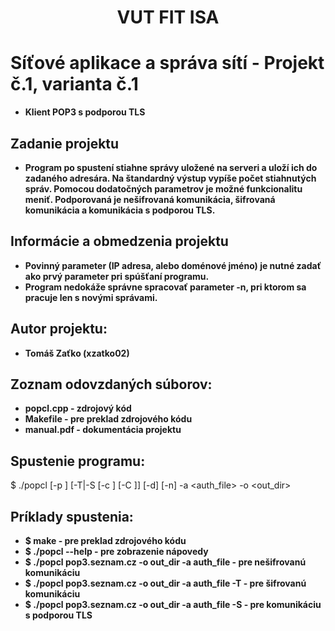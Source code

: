 <div align="center">
    <h1>VUT FIT ISA</h1>
</div>

# Síťové aplikace a správa sítí - Projekt č.1, varianta č.1
* **Klient POP3 s podporou TLS**

## Zadanie projektu
* **Program po spustení stiahne správy uložené na serveri a uloží ich do zadaného adresára. Na štandardný výstup vypíše počet stiahnutých správ. Pomocou dodatočných parametrov je možné funkcionalitu meniť. Podporovaná je nešifrovaná komunikácia, šifrovaná komunikácia a komunikácia s podporou TLS.**

## Informácie a obmedzenia projektu
* **Povinný parameter <server> (IP adresa, alebo doménové jméno) je nutné zadať ako prvý parameter pri spúšťaní programu.**
* **Program nedokáže správne spracovať parameter -n, pri ktorom sa pracuje len s novými správami.**

## Autor projektu:
* **Tomáš Zaťko (xzatko02)**

## Zoznam odovzdaných súborov:
* **popcl.cpp - zdrojový kód**
* **Makefile - pre preklad zdrojového kódu**
* **manual.pdf - dokumentácia projektu**

## Spustenie programu:
$ ./popcl <server> [-p <port>] [-T|-S [-c <certfile>] [-C <certaddr>]] [-d] [-n] -a <auth_file> -o <out_dir>

## Príklady spustenia:
* **$ make	- pre preklad zdrojového kódu**
* **$ ./popcl --help 	- pre zobrazenie nápovedy**
* **$ ./popcl pop3.seznam.cz -o out_dir -a auth_file 	- pre nešifrovanú komunikáciu**
* **$ ./popcl pop3.seznam.cz -o out_dir -a auth_file -T 	- pre šifrovanú komunikáciu**
* **$ ./popcl pop3.seznam.cz -o out_dir -a auth_file -S		- pre komunikáciu s podporou TLS**
